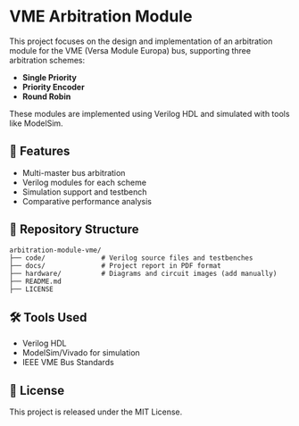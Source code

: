 # VME Arbitration Module

This project focuses on the design and implementation of an arbitration module for the VME (Versa Module Europa) bus, supporting three arbitration schemes:
- **Single Priority**
- **Priority Encoder**
- **Round Robin**

These modules are implemented using Verilog HDL and simulated with tools like ModelSim.

## 🧩 Features

- Multi-master bus arbitration
- Verilog modules for each scheme
- Simulation support and testbench
- Comparative performance analysis

## 📁 Repository Structure

```
arbitration-module-vme/
├── code/              # Verilog source files and testbenches
├── docs/              # Project report in PDF format
├── hardware/          # Diagrams and circuit images (add manually)
├── README.md
├── LICENSE
```

## 🛠 Tools Used

- Verilog HDL
- ModelSim/Vivado for simulation
- IEEE VME Bus Standards

## 📜 License

This project is released under the MIT License.
